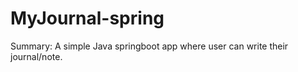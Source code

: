 # MyJournal-spring
<l>Summary:</l> A simple Java springboot app where user can write their journal/note.
